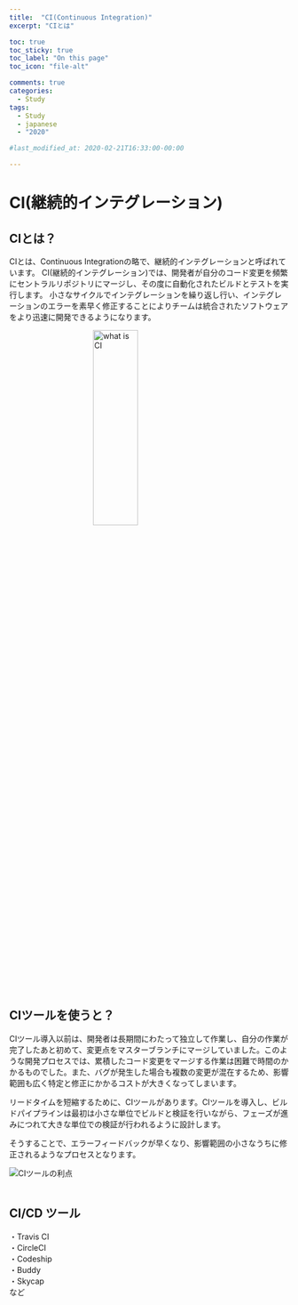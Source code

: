 ```yaml
---
title:  "CI(Continuous Integration)"
excerpt: "CIとは"

toc: true
toc_sticky: true
toc_label: "On this page"
toc_icon: "file-alt"

comments: true
categories:
  - Study
tags:
  - Study
  - japanese
  - "2020"

#last_modified_at: 2020-02-21T16:33:00-00:00

---
```


# CI(継続的インテグレーション)

## CIとは？
CIとは、Continuous Integrationの略で、継続的インテグレーションと呼ばれています。
CI(継続的インテグレーション)では、開発者が自分のコード変更を頻繁にセントラルリポジトリにマージし、その度に自動化されたビルドとテストを実行します。
小さなサイクルでインテグレーションを繰り返し行い、インテグレーションのエラーを素早く修正することによりチームは統合されたソフトウェアをより迅速に開発できるようになります。

<img src="http://drive.google.com/uc?export=view&id=1M62vqaT7vCN6z03EulMNLNPUYOZW_Maz" width="40%" height="30%" title="what is CI" alt="what is CI" style="margin-left: auto; margin-right: auto; display: block;"> <br>

## CIツールを使うと？
CIツール導入以前は、開発者は長期間にわたって独立して作業し、自分の作業が完了したあと初めて、変更点をマスターブランチにマージしていました。このような開発プロセスでは、累積したコード変更をマージする作業は困難で時間のかかるものでした。また、バグが発生した場合も複数の変更が混在するため、影響範囲も広く特定と修正にかかるコストが大きくなってしまいます。

リードタイムを短縮するために、CIツールがあります。CIツールを導入し、ビルドパイプラインは最初は小さな単位でビルドと検証を行いながら、フェーズが進みにつれて大きな単位での検証が行われるように設計します。

そうすることで、エラーフィードバックが早くなり、影響範囲の小さなうちに修正されるようなプロセスとなります。

<img src="http://drive.google.com/uc?export=view&id=17sGSqStUdhTqiIu_RqSCuBBXyKWFwlVt" title="CIツールの利点" alt="CIツールの利点" style="margin-left: auto; margin-right: auto; display: block;"> <br>

## CI/CD ツール
・Travis CI  
・CircleCI  
・Codeship  
・Buddy  
・Skycap  
など  


